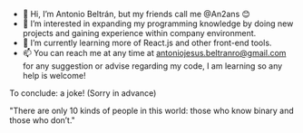 - 👋 Hi, I’m Antonio Beltrán, but my friends call me @An2ans 😊
- 👀 I’m interested in expanding my programming knowledge by doing new projects and gaining experience within company environment.
- 🌱 I’m currently learning more of React.js and other front-end tools.  
- 📫 You can reach me at any time at antoniojesus.beltranro@gmail.com for any suggestion or advise regarding my code, I am learning so any help is welcome!

To conclude: a joke! (Sorry in advance) 

"There are only 10 kinds of people in this world: those who know binary and those who don’t."
